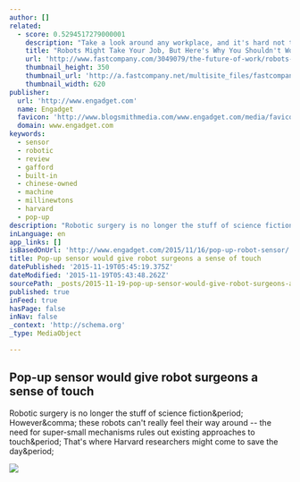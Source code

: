 ```yaml
---
author: []
related:
  - score: 0.5294517279000001
    description: "Take a look around any workplace, and it's hard not to see the radical transformations revolutionizing the way we work. One of those major changes is the evolution of modern robotics, or artificial intelligence (AI), which has made our lives easier but also stirred some worries as to how human workers will be affected."
    title: "Robots Might Take Your Job, But Here's Why You Shouldn't Worry"
    url: 'http://www.fastcompany.com/3049079/the-future-of-work/robots-might-take-your-job-but-heres-why-you-shouldnt-worry'
    thumbnail_height: 350
    thumbnail_url: 'http://a.fastcompany.net/multisite_files/fastcompany/imagecache/620x350/poster/2015/07/3049079-poster-p-1-robots-might-take-your-job-but-heres-why-you-shouldnt-worry.jpg'
    thumbnail_width: 620
publisher:
  url: 'http://www.engadget.com'
  name: Engadget
  favicon: 'http://www.blogsmithmedia.com/www.engadget.com/media/favicon-160x160.png'
  domain: www.engadget.com
keywords:
  - sensor
  - robotic
  - review
  - gafford
  - built-in
  - chinese-owned
  - machine
  - millinewtons
  - harvard
  - pop-up
description: "Robotic surgery is no longer the stuff of science fiction. However, these robots can't really feel their way around -- the need for super-small mechanisms rules out existing approaches to touch. That's where Harvard researchers might come to save the day."
inLanguage: en
app_links: []
isBasedOnUrl: 'http://www.engadget.com/2015/11/16/pop-up-robot-sensor/'
title: Pop-up sensor would give robot surgeons a sense of touch
datePublished: '2015-11-19T05:45:19.375Z'
dateModified: '2015-11-19T05:43:48.262Z'
sourcePath: _posts/2015-11-19-pop-up-sensor-would-give-robot-surgeons-a-sense-of-touch.md
published: true
inFeed: true
hasPage: false
inNav: false
_context: 'http://schema.org'
_type: MediaObject

---
```

<article style=""><h1>Pop-up sensor would give robot surgeons a sense of touch</h1><p>Robotic surgery is no longer the stuff of science fiction&amp;period; However&amp;comma; these robots can't really feel their way around -- the need for super-small mechanisms rules out existing approaches to touch&amp;period; That's where Harvard researchers might come to save the day&amp;period;</p><img src="http://o.aolcdn.com/hss/storage/midas/e04ef88af5bebadebf5b7438837eb8ca/202984140/pop-up-sensor-catheter-harvard.jpg" /></article>